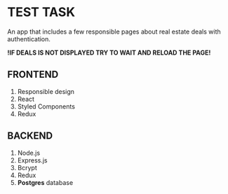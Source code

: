 # **TEST TASK**

An app that includes a few responsible pages about real estate deals with authentication.

 **!IF DEALS IS NOT DISPLAYED TRY TO WAIT AND RELOAD THE PAGE!**
 
## **FRONTEND**

1. Responsible design
2. React
3. Styled Components
4. Redux

## **BACKEND**

1. Node.js
2. Express.js
3. Bcrypt
4. Redux
5. **Postgres** database
